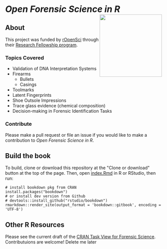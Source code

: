 # *Open Forensic Science in R* <img src="img/openforscir-hex.png" align="right" width="200" />

## About

This project was funded by [rOpenSci](https://ropensci.org/about/) through their [Research Fellowship program](https://ropensci.org/blog/2018/02/14/announcing-2018-ropensci-fellows/).

### Topics Covered

- Validation of DNA Interpretation Systems
- Firearms
    * Bullets
    * Casings
- Toolmarks
- Latent Fingerprints
- Shoe Outsole Impressions
- Trace glass evidence (chemical composition)
- Decision-making in Forensic Identification Tasks

### Contribute 

Please make a pull request or file an issue if you would like to make a contribution to *Open Forensic Science in R*.


## Build the book

To build, clone or download this repository at the "Clone or download" button at the top of the page. Then, open [index.Rmd](index.Rmd) in R or RStudio, then run:

```{r eval = FALSE}
# install bookdown pkg from CRAN
install.packages("bookdown")
# or install dev version from Github
# devtools::install_github("rstudio/bookdown")
rmarkdown::render_site(output_format = 'bookdown::gitbook', encoding = 'UTF-8')
```

## Other R Resources

Please see the current draft of the [CRAN Task View for Forensic Science](https://github.com/sctyner/ctv-forsci). Contributuions are welcome!
Delete me later
